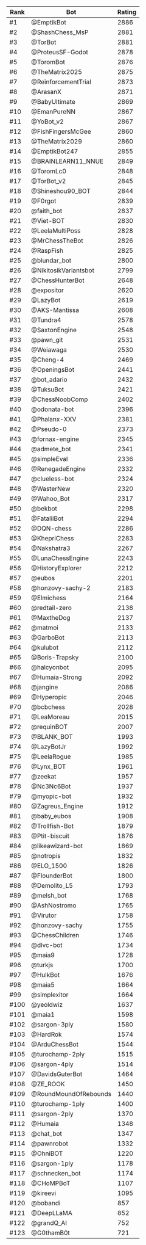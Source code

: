 Rank|Bot|Rating
---|---|---
#1|@EmptikBot|2886
#2|@ShashChess_MsP|2881
#3|@TorBot|2881
#4|@ProteusSF-Godot|2878
#5|@ToromBot|2876
#6|@TheMatrix2025|2875
#7|@ReinforcementTrial|2873
#8|@ArasanX|2871
#9|@BabyUltimate|2869
#10|@EmanPureNN|2867
#11|@YoBot_v2|2867
#12|@FishFingersMcGee|2860
#13|@TheMatrix2029|2860
#14|@EmptikBot247|2855
#15|@BRAINLEARN11_NNUE|2849
#16|@ToromLc0|2848
#17|@TorBot_v2|2845
#18|@Shineshou90_BOT|2844
#19|@F0rgot|2839
#20|@faith_bot|2837
#21|@Viet-BOT|2830
#22|@LeelaMultiPoss|2828
#23|@MrChessTheBot|2826
#24|@RaspFish|2825
#25|@blundar_bot|2800
#26|@NikitosikVariantsbot|2799
#27|@ChessHunterBot|2648
#28|@expositor|2620
#29|@LazyBot|2619
#30|@AKS-Mantissa|2608
#31|@Tundra4|2578
#32|@SaxtonEngine|2548
#33|@pawn_git|2531
#34|@Weiawaga|2530
#35|@Cheng-4|2469
#36|@OpeningsBot|2441
#37|@bot_adario|2432
#38|@TuksuBot|2421
#39|@ChessNoobComp|2402
#40|@odonata-bot|2396
#41|@Phalanx-XXV|2381
#42|@Pseudo-0|2373
#43|@fornax-engine|2345
#44|@admete_bot|2341
#45|@simpleEval|2336
#46|@RenegadeEngine|2332
#47|@clueless-bot|2324
#48|@WasterNew|2320
#49|@Wahoo_Bot|2317
#50|@bekbot|2298
#51|@FataliiBot|2294
#52|@DQN-chess|2286
#53|@KhepriChess|2283
#54|@Nakshatra3|2267
#55|@LunaChessEngine|2243
#56|@HistoryExplorer|2212
#57|@eubos|2201
#58|@honzovy-sachy-2|2183
#59|@Elmichess|2164
#60|@redtail-zero|2138
#61|@MaxtheDog|2137
#62|@matmoi|2133
#63|@GarboBot|2113
#64|@kulubot|2112
#65|@Boris-Trapsky|2100
#66|@halcyonbot|2095
#67|@Humaia-Strong|2092
#68|@jangine|2086
#69|@Hyperopic|2046
#70|@bcbchess|2028
#71|@LeaMoreau|2015
#72|@requinBOT|2007
#73|@BLANK_BOT|1993
#74|@LazyBotJr|1992
#75|@LeelaRogue|1985
#76|@Lynx_BOT|1961
#77|@zeekat|1957
#78|@Nc3Nc6Bot|1937
#79|@myopic-bot|1932
#80|@Zagreus_Engine|1912
#81|@baby_eubos|1908
#82|@Trollfish-Bot|1879
#83|@Ptit-biscuit|1876
#84|@likeawizard-bot|1869
#85|@notropis|1832
#86|@ELO_1500|1826
#87|@FlounderBot|1800
#88|@Demolito_L5|1793
#89|@melsh_bot|1768
#90|@AshNostromo|1765
#91|@Virutor|1758
#92|@honzovy-sachy|1755
#93|@ChessChildren|1746
#94|@dlvc-bot|1734
#95|@maia9|1728
#96|@turkjs|1700
#97|@HulkBot|1676
#98|@maia5|1664
#99|@simplexitor|1664
#100|@yeoldwiz|1637
#101|@maia1|1598
#102|@sargon-3ply|1580
#103|@HardRok|1574
#104|@ArduChessBot|1544
#105|@turochamp-2ply|1515
#106|@sargon-4ply|1514
#107|@DavidsGuterBot|1464
#108|@ZE_ROOK|1450
#109|@RoundMoundOfRebounds|1440
#110|@turochamp-1ply|1400
#111|@sargon-2ply|1370
#112|@Humaia|1348
#113|@chat_bot|1347
#114|@pawnrobot|1332
#115|@OhniBOT|1220
#116|@sargon-1ply|1178
#117|@schnecken_bot|1174
#118|@CHoMPBoT|1107
#119|@kireevi|1095
#120|@bobandi|857
#121|@DeepLLaMA|852
#122|@grandQ_AI|752
#123|@G0thamB0t|721
